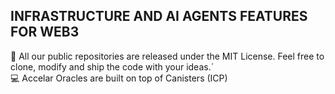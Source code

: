 ## INFRASTRUCTURE AND AI AGENTS FEATURES FOR WEB3 


📝 All our public repositories are released under the MIT License. Feel free to clone, modify and ship the code with your ideas.´<br />
💻 Accelar Oracles are built on top of Canisters (ICP)
